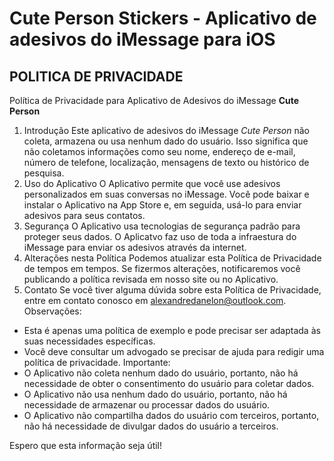 # Cute Person Stickers - Aplicativo de adesivos do iMessage para iOS

## POLITICA DE PRIVACIDADE

Política de Privacidade para Aplicativo de Adesivos do iMessage **Cute Person**

1. Introdução
   Este aplicativo de adesivos do iMessage *Cute Person* não coleta, armazena ou usa nenhum dado do usuário. Isso significa que não coletamos informações como seu nome, endereço de e-mail, número de telefone, localização, mensagens de texto ou histórico de pesquisa.
3. Uso do Aplicativo
   O Aplicativo permite que você use adesivos personalizados em suas conversas no iMessage.
   Você pode baixar e instalar o Aplicativo na App Store e, em seguida, usá-lo para enviar adesivos para seus contatos.
5. Segurança
  O Aplicativo usa tecnologias de segurança padrão para proteger seus dados.
  O Aplicatvo faz uso de toda a infraestura do iMessage para enviar os adesivos através da internet.
7. Alterações nesta Política
   Podemos atualizar esta Política de Privacidade de tempos em tempos. Se fizermos alterações, notificaremos você publicando a política revisada em nosso site ou no Aplicativo.
8. Contato
   Se você tiver alguma dúvida sobre esta Política de Privacidade, entre em contato conosco em alexandredanelon@outlook.com.
Observações:
 * Esta é apenas uma política de exemplo e pode precisar ser adaptada às suas necessidades específicas.
 * Você deve consultar um advogado se precisar de ajuda para redigir uma política de privacidade.
Importante:
 * O Aplicativo não coleta nenhum dado do usuário, portanto, não há necessidade de obter o consentimento do usuário para coletar dados.
 * O Aplicativo não usa nenhum dado do usuário, portanto, não há necessidade de armazenar ou processar dados do usuário.
 * O Aplicativo não compartilha dados do usuário com terceiros, portanto, não há necessidade de divulgar dados do usuário a terceiros.
   
Espero que esta informação seja útil!
